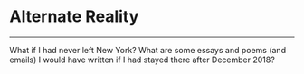 # Alternate Reality

----------------------------------------------

What if I had never left New York? What are some essays and poems (and emails) I would have written if I had stayed there after December 2018? 
